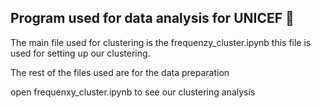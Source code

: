 ## Program used for data analysis for UNICEF :mag_right:

The main file used for clustering is the frequenzy_cluster.ipynb 
this file is used for setting up our clustering. 

The rest of the files used are for the data preparation  

open frequenxy_cluster.ipynb to see our clustering analysis 

